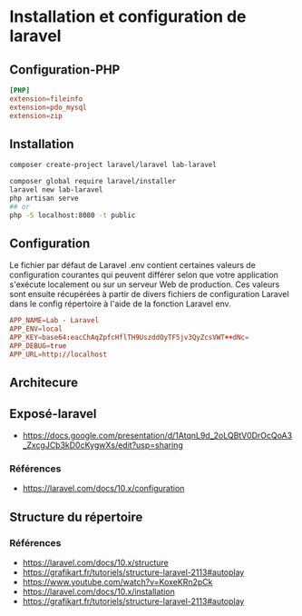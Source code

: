 # Installation et configuration de laravel

## Configuration-PHP 

````conf
[PHP]
extension=fileinfo
extension=pdo_mysql
extension=zip
````
## Installation
````bash
composer create-project laravel/laravel lab-laravel
````

````bash
composer global require laravel/installer
laravel new lab-laravel
php artisan serve
## or 
php -S localhost:8080 -t public
````
## Configuration


Le fichier par défaut de Laravel .env contient certaines valeurs de configuration courantes qui peuvent différer selon que votre application s'exécute localement ou sur un serveur Web de production. Ces valeurs sont ensuite récupérées à partir de divers fichiers de configuration Laravel dans le config répertoire à l'aide de la fonction Laravel env.

````conf
APP_NAME=Lab - Laravel
APP_ENV=local
APP_KEY=base64:eacChAqZpfcHflTH9UszddOyTF5jv3QyZcsVWT++dNc=
APP_DEBUG=true
APP_URL=http://localhost
````

## Architecure


## Exposé-laravel
- https://docs.google.com/presentation/d/1AtqnL9d_2oLQBtV0DrOcQoA3_ZxcgJCb3kD0cKygwXs/edit?usp=sharing



### Références 
- https://laravel.com/docs/10.x/configuration

## Structure du répertoire


### Références 
- https://laravel.com/docs/10.x/structure
- https://grafikart.fr/tutoriels/structure-laravel-2113#autoplay
- https://www.youtube.com/watch?v=KoxeKRn2pCk
- https://laravel.com/docs/10.x/installation
- https://grafikart.fr/tutoriels/structure-laravel-2113#autoplay

